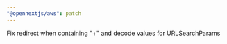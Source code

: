 ```yaml
---
"@opennextjs/aws": patch
---
```


Fix redirect when containing "+" and decode values for URLSearchParams
